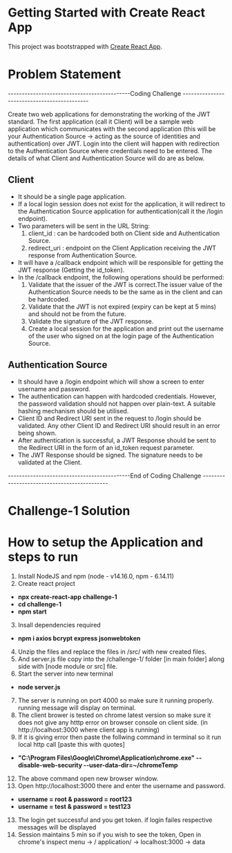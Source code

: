 # Getting Started with Create React App

This project was bootstrapped with [Create React App](https://github.com/facebook/create-react-app).

# Problem Statement 

--------------------------------------------Coding  Challenge --------------------------------------------
 
Create two web applications for demonstrating the working of the JWT standard. The first application (call it Client) will be a sample web application which communicates with the second application (this will be your Authentication Source -> acting as the source of identities and authentication) over JWT. Login into the client will happen with redirection to the Authentication Source where credentials need to be entered. The details of what Client and Authentication Source will do are as below.

## Client
- It should be a single page application.
- If a local login session does not exist for the application, it will redirect to the Authentication Source application for authentication(call it the /login endpoint).
- Two parameters will be sent in the URL String: 
  1) client_id : can be hardcoded both on Client side and Authentication Source.
  2) redirect_uri : endpoint on the Client Application receiving the JWT response from Authentication Source.
- It will have a /callback endpoint which will be responsible for getting the JWT response (Getting the id_token).
- In the /callback endpoint, the following operations should be performed:
  1) Validate that the issuer of the JWT is correct.The issuer value of the Authentication Source needs to be the same as in the client and can be hardcoded.
  2) Validate that the JWT is not expired (expiry can be kept at 5 mins) and should not be from the future.
  3) Validate the signature of the JWT response.
  4) Create a local session for the application and print out the username of the user who signed on at the login page of the Authentication Source.

## Authentication Source
- It should have a /login endpoint which will show a screen to enter username and password.
-  The authentication can happen with hardcoded credentials. However, the password validation should not happen over plain-text. A suitable hashing mechanism should be utilised.
-  Client ID and Redirect URI sent in the request to /login should be validated. Any other Client ID and Redirect URI should result in an error being shown.
-  After authentication is successful, a JWT Response should be sent to the Redirect URI in the form of an id_token request parameter.
-  The JWT Response should be signed. The signature needs to be validated at the Client.

--------------------------------------------End of Coding  Challenge --------------------------------------------


# Challenge-1 Solution

# How to setup the Application and steps to run

1. Install NodeJS and npm (node - v14.16.0, npm - 6.14.11)
2. Create react project 
 - **npx create-react-app challenge-1**
 - **cd challenge-1**
 - **npm start**
3. Insall dependencies required
 - **npm i axios bcrypt express jsonwebtoken**
4. Unzip the files and replace the files in /src/ with new created files.
5. And server.js file copy into the /challenge-1/ folder [in main folder] along side with [node module or src] file.
6. Start the server into new terminal 
 - **node server.js**
7. The server is running on port 4000 so make sure it running properly. running message will display on terminal.
8. The client brower is tested on chrome latest version so make sure it does not give any htttp error on browser console on client side.
(in http://localhost:3000 where client app is running)
10. If it is giving error then paste the follwing command in terminal so it run local http call [paste this with quotes]
 - **"C:\Program Files\Google\Chrome\Application\chrome.exe" --disable-web-security --user-data-dir=~/chromeTemp**
12. The above command open new browser window.
12. Open http://localhost:3000 there and enter the username and password.
 - **username = root & password = root123**
 - **username = test & password = test123**
13. The login get successful and you get token. if login failes respective messages will be displayed
14. Session maintains 5 min so if you wish to see the token, Open in chrome's inspect menu -> / application/ -> localhost:3000 -> data
